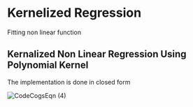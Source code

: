 # Kernelized Regression
Fitting non linear function

## Kernalized Non Linear Regression Using Polynomial Kernel
The implementation is done in closed form

![CodeCogsEqn (4)](https://user-images.githubusercontent.com/24665570/90977329-2fd0f300-e562-11ea-9eda-63472a422274.png)
 